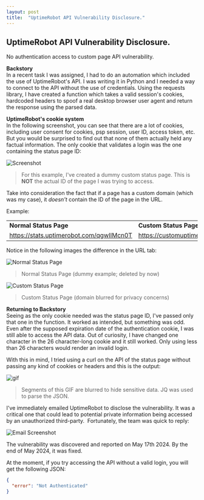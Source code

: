 ```yaml
---
layout: post
title:  "UptimeRobot API Vulnerability Disclosure."
---
```


UptimeRobot API Vulnerability Disclosure.
---
No authentication access to custom page API vulnerability.

**Backstory**<br>
In a recent task I was assigned, I had to do an automation which included the use of UptimeRobot's API. I was writing it in Python and I needed a way to connect to the API without the use of credentials. Using the requests  library, I have created a function which takes a valid session's cookies, hardcoded headers to spoof a real desktop browser user agent and return the response using the parsed data. <br>

**UptimeRobot's cookie system**<br>
In the following screenshot, you can see that there are a lot of cookies, including user consent for cookies, psp session, user ID, access token, etc. But you would be surprised to find out that none of them actually held any factual information. The only cookie that validates a login was the one containing the status page ID:<br>

![Screenshot](http://datcuandrei.com/content/images/2024/07/Screenshot-2024-07-11-at-09.47.21-1.png)
> For this example, I've created a dummy custom status page. This is **NOT** the actual ID of the page I was trying to access.

Take into consideration the fact that if a page has a custom domain (which was my case), it *doesn't* contain the ID of the page in the URL.

Example:

|||
|--------------------|--------------------|
| **Normal Status Page** | **Custom Status Page** |
| https://stats.uptimerobot.com/qgwIlMcn0T | https://customuptime.domain.tld |

Notice in the following images the difference in the URL tab: 

![Normal Status Page](http://datcuandrei.com/content/images/2024/07/Screenshot-2024-07-11-at-10.01.48.png)
> Normal Status Page (dummy example; deleted by now)

![Custom Status Page](http://datcuandrei.com/content/images/2024/07/Screenshot-2024-07-11-at-09.59.12-1.png)
> Custom Status Page (domain blurred for privacy concerns)



**Returning to Backstory**<br>
Seeing as the only cookie needed was the status page ID, I've passed only that one in the function. It worked as intended, but something was odd. Even after the supposed expiration date of the authentication cookie, I was still able to access the API data. Out of curiosity, I have changed one character in the 26 character-long cookie and it still worked. Only using less than 26 characters would render an invalid login. 

With this in mind, I tried using a curl on the API of the status page without passing any kind of cookies or headers and this is the output:<br>

![gif](http://datcuandrei.com/content/images/2024/06/final.gif)
> Segments of this GIF are blurred to hide sensitive data.
> JQ was used to parse the JSON.


I've immediately emailed UptimeRobot to disclose the vulnerability. It was a critical one that could lead to potential private information being accessed by an unauthorized third-party. 
Fortunately, the team was quick to reply:<br>

![Email Screenshot](http://datcuandrei.com/content/images/2024/07/Screenshot-2024-07-11-at-10.12.10.png)


The vulnerability was discovered and reported on May 17th 2024. By the end of May 2024, it was fixed.

At the moment, if you try accessing the API without a valid login, you will get the following JSON:

```JSON
{
  "error": "Not Authenticated"
}
```

